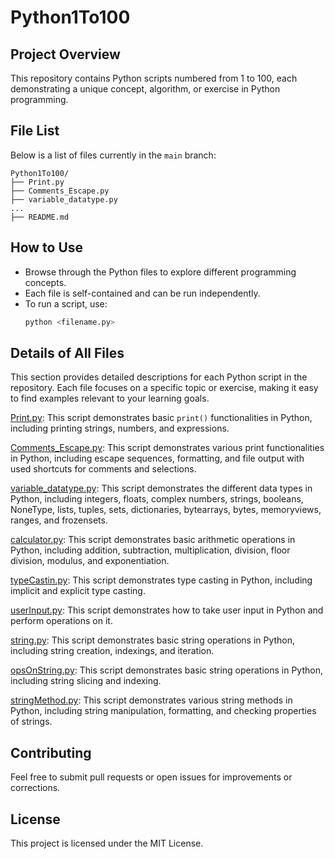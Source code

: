 # Python1To100

## Project Overview

This repository contains Python scripts numbered from 1 to 100, each demonstrating a unique concept, algorithm, or exercise in Python programming.

## File List

Below is a list of files currently in the `main` branch:

```plaintext
Python1To100/
├── Print.py
├── Comments_Escape.py
├── variable_datatype.py
...
├── README.md
```

## How to Use

- Browse through the Python files to explore different programming concepts.
- Each file is self-contained and can be run independently.
- To run a script, use:
    ```bash
    python <filename.py>
    ```
## Details of All Files

This section provides detailed descriptions for each Python script in the repository. Each file focuses on a specific topic or exercise, making it easy to find examples relevant to your learning goals.

[Print.py](https://github.com/Scorpion-1410/Python1To100/blob/main/Print.py): This script demonstrates basic `print()` functionalities in Python, including printing strings, numbers, and expressions.  

[Comments_Escape.py](https://github.com/Scorpion-1410/Python1To100/blob/main/Comments_Escape.py): This script demonstrates various print functionalities in Python, including escape sequences, formatting, and file output with used shortcuts for comments and selections.

[variable_datatype.py](https://github.com/Scorpion-1410/Python1To100/blob/main/variable_datatype.py): This script demonstrates the different data types in Python, including integers, floats, complex numbers, strings, booleans, NoneType, lists, tuples, sets, dictionaries, bytearrays, bytes, memoryviews, ranges, and frozensets. 

[calculator.py](https://github.com/Scorpion-1410/Python1To100/blob/main/calculator): This script demonstrates basic arithmetic operations in Python, including addition, subtraction, multiplication, division, floor division, modulus, and exponentiation.

[typeCastin.py](https://github.com/Scorpion-1410/Python1To100/blob/main/typeCastin.py): This script demonstrates type casting in Python, including implicit and explicit type casting. 

[userInput.py](https://github.com/Scorpion-1410/Python1To100/blob/main/userInput.py): This script demonstrates how to take user input in Python and perform operations on it. 

[string.py](https://github.com/Scorpion-1410/Python1To100/blob/main/string.py): This script demonstrates basic string operations in Python, including string creation, indexings, and iteration.

[opsOnString.py](https://github.com/Scorpion-1410/Python1To100/blob/main/opsOnString.py): This script demonstrates basic string operations in Python, including string slicing and indexing.

[stringMethod.py](https://github.com/Scorpion-1410/Python1To100/blob/main/stringMethod.py): This script demonstrates various string methods in Python, including string manipulation, formatting, and checking properties of strings.

## Contributing

Feel free to submit pull requests or open issues for improvements or corrections.

## License

This project is licensed under the MIT License.